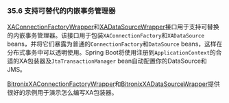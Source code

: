 ### 35.6 支持可替代的内嵌事务管理器

[XAConnectionFactoryWrapper](http://github.com/spring-projects/spring-boot/tree/master/spring-boot/src/main/java/org/springframework/boot/jta/XAConnectionFactoryWrapper.java)和[XADataSourceWrapper](http://github.com/spring-projects/spring-boot/tree/master/spring-boot/src/main/java/org/springframework/boot/jta/XADataSourceWrapper.java)接口用于支持可替换的内嵌事务管理器。该接口用于包装`XAConnectionFactory`和`XADataSource`　beans，并将它们暴露为普通的`ConnectionFactory`和`DataSource` beans，这样在分布式事务中可以透明使用。Spring Boot将使用注册到`ApplicationContext`的合适的XA包装器及`JtaTransactionManager` bean自动配置你的DataSource和JMS。

[BitronixXAConnectionFactoryWrapper](https://github.com/spring-projects/spring-boot/tree/v1.4.1.RELEASE/spring-boot/src/main/java/org/springframework/boot/jta/bitronix/BitronixXAConnectionFactoryWrapper.java)和[BitronixXADataSourceWrapper](https://github.com/spring-projects/spring-boot/tree/v1.4.1.RELEASE/spring-boot/src/main/java/org/springframework/boot/jta/bitronix/BitronixXADataSourceWrapper.java)提供很好的示例用于演示怎么编写XA包装器。
